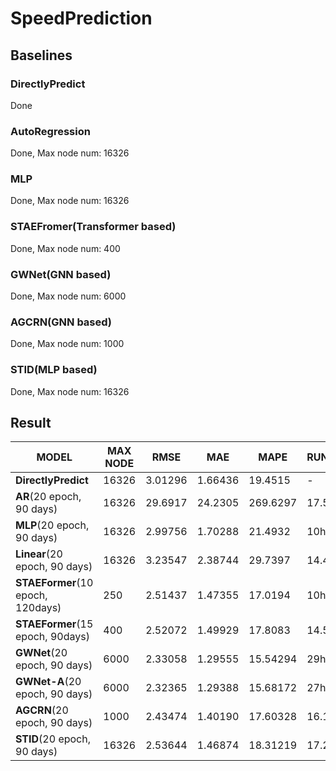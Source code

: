 # SpeedPrediction


## Baselines

### DirectlyPredict

Done

### AutoRegression
Done, Max node num: 16326

### MLP
Done, Max node num: 16326

### STAEFromer(Transformer based)
Done, Max node num: 400

### GWNet(GNN based)
Done, Max node num: 6000

### AGCRN(GNN based)
Done, Max node num: 1000

### STID(MLP based)
Done, Max node num: 16326

## Result

| **MODEL** | **MAX NODE** | **RMSE** | **MAE** | **MAPE** | **RUNTIME** |
| --- | --- | --- | --- | --- | --- |
| **DirectlyPredict** | 16326 | 3.01296 | 1.66436 | 19.4515 | - |
| **AR**(20 epoch, 90 days) | 16326 | 29.6917 | 24.2305 | 269.6297 | 17.5h |
| **MLP**(20 epoch, 90 days) | 16326 | 2.99756 | 1.70288 | 21.4932 | 10h |
| **Linear**(20 epoch, 90 days) | 16326 | 3.23547 | 2.38744 | 29.7397 | 14.4h |
| **STAEFormer**(10 epoch, 120days) | 250 | 2.51437 | 1.47355 | 17.0194 | 10h |
| **STAEFormer**(15 epoch, 90days) | 400 | 2.52072 | 1.49929 | 17.8083 | 14.5h |
| **GWNet**(20 epoch, 90 days) | 6000 | 2.33058 | 1.29555 | 15.54294 | 29h |
| **GWNet-A**(20 epoch, 90 days) | 6000 | 2.32365 | 1.29388 | 15.68172 | 27h |
| **AGCRN**(20 epoch, 90 days) | 1000 | 2.43474 | 1.40190 | 17.60328 | 16.1h |
| **STID**(20 epoch, 90 days) | 16326 | 2.53644 | 1.46874 | 18.31219 | 17.2h |

